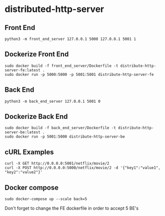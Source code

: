 # distributed-http-server

## Front End
```
python3 -m front_end_server 127.0.0.1 5000 127.0.0.1 5001 1
```

## Dockerize Front End
```
sudo docker build -f front_end_server/Dockerfile -t distribute-http-server-fe:latest .
sudo docker run -p 5000:5000 -p 5001:5001 distribute-http-server-fe
```

## Back End
```
python3 -m back_end_server 127.0.0.1 5001 0
```

## Dockerize Back End
```
sudo docker build -f back_end_server/Dockerfile -t distribute-http-server-be:latest .
sudo docker run -p 5001:5000 distribute-http-server-be
```

## cURL Examples
```
curl -X GET http://0.0.0.0:5001/netflix/movie/2
curl -X POST http://0.0.0.0:5000/netflix/movie/2 -d '{"key1":"value1", "key2":"value2"}'
```

## Docker compose
```
sudo docker-compose up --scale back=5
```
Don't forget to change the FE dockerfile in order to accept 5 BE's